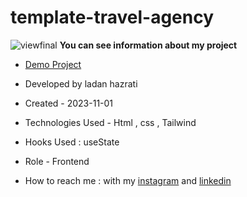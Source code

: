 # template-travel-agency
![viewfinal](https://github.com/ladan-hazrati-web/template-travel-agency/assets/119695832/e19e9e58-0c9a-4eca-9deb-7a0a04972fcc)
**You can see information about my project**

- [Demo Project]( https://ladan-hazrati-web.github.io/template-travel-agency/)

- Developed by ladan hazrati

- Created - 2023-11-01

- Technologies Used - Html , css , Tailwind

- Hooks Used : useState 

- Role - Frontend

- How to reach me : with my [instagram](https://www.instagram.com/ladan_hazrati_web) and [linkedin](https://www.linkedin.com/in/ladan-hazrati-web)
